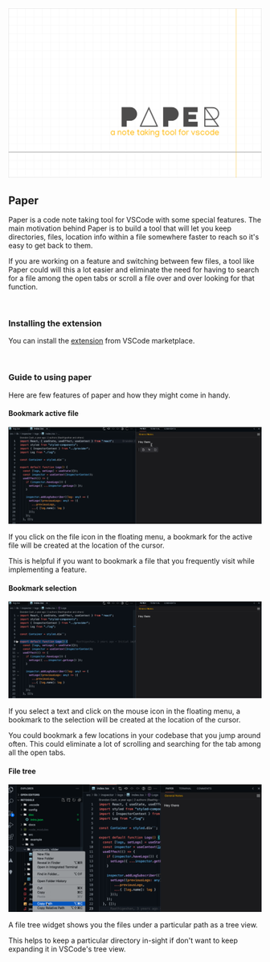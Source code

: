 <img src="docs/assets/PaperBanner.png" />

## Paper

Paper is a code note taking tool for VSCode with some special features. The main motivation behind Paper is to build a tool that will let you keep directories, files, location info within a file somewhere faster to reach so it's easy to get back to them.

If you are working on a feature and switching between few files, a tool like Paper could will this a lot easier and eliminate the need for having to search for a file among the open tabs or scroll a file over and over looking for that function.

<br />

### Installing the extension

You can install the [extension](https://marketplace.visualstudio.com/items?itemName=Raathigeshan.paper) from VSCode marketplace.

<br />

### Guide to using paper

Here are few features of paper and how they might come in handy.

#### Bookmark active file

<img src="docs/assets/Paper File bookmark.gif" />

If you click on the file icon in the floating menu, a bookmark for the active file will be created at the location of the cursor.

This is helpful if you want to bookmark a file that you frequently visit while implementing a feature.

#### Bookmark selection

<img src="docs/assets/Paper Selection bookmark.gif" />

If you select a text and click on the mouse icon in the floating menu, a bookmark to the selection will be created at the location of the cursor.

You could bookmark a few locations in your codebase that you jump around often. This could eliminate a lot of scrolling and searching for the tab among all the open tabs.

#### File tree

<img src="docs/assets/Paper Filetree.gif" />

A file tree widget shows you the files under a particular path as a tree view.

This helps to keep a particular directory in-sight if don't want to keep expanding it in VSCode's tree view.
